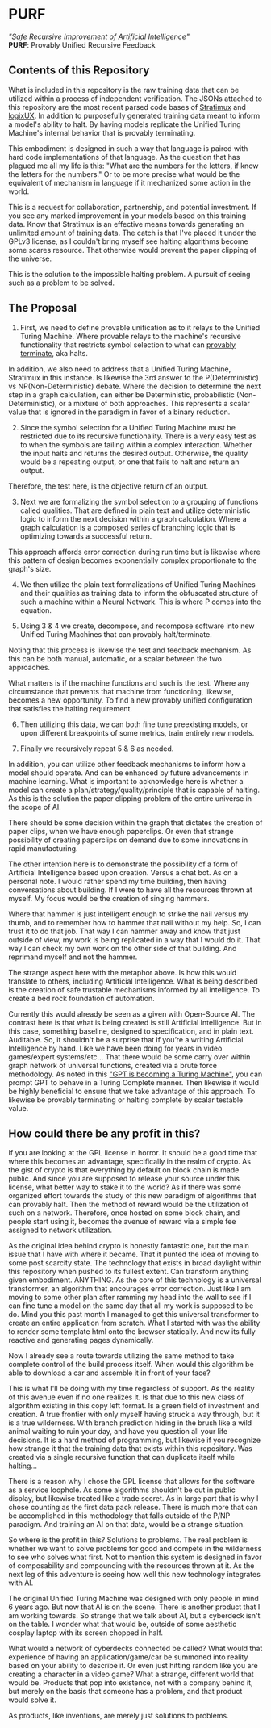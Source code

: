 # PURF
*"Safe Recursive Improvement of Artificial Intelligence"*  
**PURF**: Provably Unified Recursive Feedback

## Contents of this Repository
What is included in this repository is the raw training data that can be utilized within a process of independent verification. The JSONs attached to this repository are the most recent parsed code bases of [Stratimux](https://github.com/Phuire-Research/Stratimux) and [logixUX](https://github.com/Phuire-Research/logixUX). In addition to purposefully generated training data meant to inform a model's ability to halt. By having models replicate the Unified Turing Machine's internal behavior that is provably terminating.

This embodiment is designed in such a way that language is paired with hard code implementations of that language. As the question that has plagued me all my life is this: "What are the numbers for the letters, if know the letters for the numbers." Or to be more precise what would be the equivalent of mechanism in language if it mechanized some action in the world.

This is a request for collaboration, partnership, and potential investment. If you see any marked improvement in your models based on this training data. Know that Stratimux is an effective means towards generating an unlimited amount of training data. The catch is that I've placed it under the GPLv3 license, as I couldn't bring myself see halting algorithms become some scares resource. That otherwise would prevent the paper clipping of the universe.

This is the solution to the impossible halting problem. A pursuit of seeing such as a problem to be solved.

## The Proposal

1. First, we need to define provable unification as to it relays to the Unified Turing Machine. Where provable relays to the machine's recursive functionality that restricts symbol selection to what can [provably terminate](https://en.wikipedia.org/wiki/Total_functional_programming), aka halts.
  
  In addition, we also need to address that a Unified Turing Machine, Stratimux in this instance. Is likewise the 3rd answer to the P(Deterministic) vs NP(Non-Deterministic) debate. Where the decision to determine the next step in a graph calculation, can either be Deterministic, probabilistic (Non-Deterministic), or a mixture of both approaches. This represents a scalar value that is ignored in the paradigm in favor of a binary reduction.

2. Since the symbol selection for a Unified Turing Machine must be restricted due to its recursive functionality. There is a very easy test as to when the symbols are failing within a complex interaction. Whether the input halts and returns the desired output. Otherwise, the quality would be a repeating output, or one that fails to halt and return an output.

  Therefore, the test here, is the objective return of an output.

3. Next we are formalizing the symbol selection to a grouping of functions called qualities. That are defined in plain text and utilize deterministic logic to inform the next decision within a graph calculation. Where a graph calculation is a composed series of branching logic that is optimizing towards a successful return.

  This approach affords error correction during run time but is likewise where this pattern of design becomes exponentially complex proportionate to the graph's size.

4. We then utilize the plain text formalizations of Unified Turing Machines and their qualities as training data to inform the obfuscated structure of such a machine within a Neural Network. This is where P comes into the equation.

5. Using 3 & 4 we create, decompose, and recompose software into new Unified Turing Machines that can provably halt/terminate.

  Noting that this process is likewise the test and feedback mechanism. As this can be both manual, automatic, or a scalar between the two approaches.

  What matters is if the machine functions and such is the test. Where any circumstance that prevents that machine from functioning, likewise, becomes a new opportunity. To find a new provably unified configuration that satisfies the halting requirement.

6. Then utilizing this data, we can both fine tune preexisting models, or upon different breakpoints of some metrics, train entirely new models.

7. Finally we recursively repeat 5 & 6 as needed.

In addition, you can utilize other feedback mechanisms to inform how a model should operate. And can be enhanced by future advancements in machine learning. What is important to acknowledge here is whether a model can create a plan/strategy/quality/principle that is capable of halting. As this is the solution the paper clipping problem of the entire universe in the scope of AI.

There should be some decision within the graph that dictates the creation of paper clips, when we have enough paperclips. Or even that strange possibility of creating paperclips on demand due to some innovations in rapid manufacturing.

The other intention here is to demonstrate the possibility of a form of Artificial Intelligence based upon creation. Versus a chat bot. As on a personal note. I would rather spend my time building, then having conversations about building. If I were to have all the resources thrown at myself. My focus would be the creation of singing hammers.

Where that hammer is just intelligent enough to strike the nail versus my thumb, and to remember how to hammer that nail without my help. So, I can trust it to do that job. That way I can hammer away and know that just outside of view, my work is being replicated in a way that I would do it. That way I can check my own work on the other side of that building. And reprimand myself and not the hammer.

The strange aspect here with the metaphor above. Is how this would translate to others, including Artificial Intelligence. What is being described is the creation of safe trustable mechanisms informed by all intelligence. To create a bed rock foundation of automation.

Currently this would already be seen as a given with Open-Source AI. The contrast here is that what is being created is still Artificial Intelligence. But in this case, something baseline, designed to specification, and in plain text. Auditable. So, it shouldn't be a surprise that if you’re a writing Artificial Intelligence by hand. Like we have been doing for years in video games/expert systems/etc... That there would be some carry over within graph network of universal functions, created via a brute force methodology. As noted in this ["GPT is becoming a Turing Machine"](https://arxiv.org/pdf/2303.14310.pdf), you can prompt GPT to behave in a Turing Complete manner. Then likewise it would be highly beneficial to ensure that we take advantage of this approach. To likewise be provably terminating or halting complete by scalar testable value.

## How could there be any profit in this?
If you are looking at the GPL license in horror. It should be a good time that where this becomes an advantage, specifically in the realm of crypto. As the gist of crypto is that everything by default on block chain is made public. And since you are supposed to release your source under this license, what better way to stake it to the world? As if there was some organized effort towards the study of this new paradigm of algorithms that can provably halt. Then the method of reward would be the utilization of such on a network. Therefore, once hosted on some block chain, and people start using it, becomes the avenue of reward via a simple fee assigned to network utilization.

As the original idea behind crypto is honestly fantastic one, but the main issue that I have with where it became. That it punted the idea of moving to some post scarcity state. The technology that exists in broad daylight within this repository when pushed to its fullest extent. Can transform anything given embodiment. ANYTHING. As the core of this technology is a universal transformer, an algorithm that encourages error correction. Just like I am moving to some other plan after ramming my head into the wall to see if I can fine tune a model on the same day that all my work is supposed to be do. Mind you this past month I managed to get this universal transformer to create an entire application from scratch. What I started with was the ability to render some template html onto the browser statically. And now its fully reactive and generating pages dynamically.

Now I already see a route towards utilizing the same method to take complete control of the build process itself. When would this algorithm be able to download a car and assemble it in front of your face?

This is what I'll be doing with my time regardless of support. As the reality of this avenue even if no one realizes it. Is that due to this new class of algorithm existing in this copy left format. Is a green field of investment and creation. A true frontier with only myself having struck a way through, but it is a true wilderness. With branch prediction hiding in the brush like a wild animal waiting to ruin your day, and have you question all your life decisions. It is a hard method of programming, but likewise if you recognize how strange it that the training data that exists within this repository. Was created via a single recursive function that can duplicate itself while halting…

There is a reason why I chose the GPL license that allows for the software as a service loophole. As some algorithms shouldn't be out in public display, but likewise treated like a trade secret. As in large part that is why I chose counting as the first data pack release. There is much more that can be accomplished in this methodology that falls outside of the P/NP paradigm. And training an AI on that data, would be a strange situation.

So where is the profit in this? Solutions to problems. The real problem is whether we want to solve problems for good and compete in the wilderness to see who solves what first. Not to mention this system is designed in favor of composability and compounding with the resources thrown at it. As the next leg of this adventure is seeing how well this new technology integrates with AI.

The original Unified Turing Machine was designed with only people in mind 6 years ago. But now that AI is on the scene. There is another product that I am working towards. So strange that we talk about AI, but a cyberdeck isn't on the table. I wonder what that would be, outside of some aesthetic cosplay laptop with its screen chopped in half.

What would a network of cyberdecks connected be called? What would that experience of having an application/game/car be summoned into reality based on your ability to describe it. Or even just hitting random like you are creating a character in a video game? What a strange, different world that would be. Products that pop into existence, not with a company behind it, but merely on the basis that someone has a problem, and that product would solve it.

As products, like inventions, are merely just solutions to problems.

